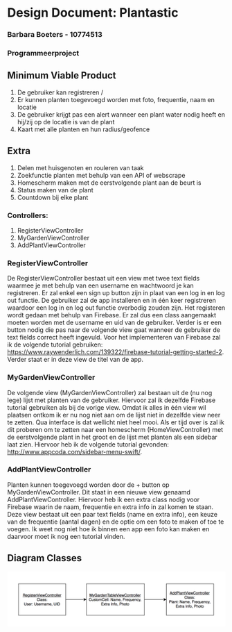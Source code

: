 # Design Document: Plantastic
### Barbara Boeters - 10774513
### Programmeerproject 

## Minimum Viable Product
1. De gebruiker kan registreren /
2. Er kunnen planten toegevoegd worden met foto, frequentie, naam en locatie
3. De gebruiker krijgt pas een alert wanneer een plant water nodig heeft en hij/zij op de locatie is van de plant
4. Kaart met alle planten en hun radius/geofence

## Extra 
1. Delen met huisgenoten en rouleren van taak
2. Zoekfunctie planten met behulp van een API of webscrape
3. Homescherm maken met de eerstvolgende plant aan de beurt is
4. Status maken van de plant
5. Countdown bij elke plant

### Controllers:
1. RegisterViewController
2. MyGardenViewController
3. AddPlantViewController

### RegisterViewController
De RegisterViewController bestaat uit een view met twee text fields waarmee je met behulp van een username en wachtwoord je kan registreren. Er zal enkel een sign up button zijn in plaat van een log in en log out functie. De gebruiker zal de app installeren en in één keer registreren waardoor een log in en log out functie overbodig zouden zijn. Het registeren wordt gedaan met behulp van Firebase. Er zal dus een class aangemaakt moeten worden met de username en uid van de gebruiker. Verder is er een button nodig die pas naar de volgende view gaat wanneer de gebruiker de text fields correct heeft ingevuld. Voor het implementeren van Firebase zal ik de volgende tutorial gebruiken: https://www.raywenderlich.com/139322/firebase-tutorial-getting-started-2. Verder staat er in deze view de titel van de app.

### MyGardenViewController
De volgende view (MyGardenViewController) zal bestaan uit de (nu nog lege) lijst met planten van de gebruiker. Hiervoor zal ik dezelfde Firebase tutorial gebruiken als bij de vorige view. Omdat ik alles in één view wil plaatsen ontkom ik er nu nog niet aan om de lijst niet in dezelfde view neer te zetten. Qua interface is dat wellicht niet heel mooi. Als er tijd over is zal ik dit proberen om te zetten naar een homescherm (HomeViewController) met de eerstvolgende plant in het groot en de lijst met planten als een sidebar laat zien. Hiervoor heb ik de volgende tutorial gevonden:  http://www.appcoda.com/sidebar-menu-swift/. 

### AddPlantViewController
Planten kunnen toegevoegd worden door de + button op MyGardenViewController. Dit staat in een nieuwe view genaamd AddPlantViewController. Hiervoor heb ik een extra class nodig voor Firebase waarin de naam, frequentie en extra info in zal komen te staan. Deze view bestaat uit een paar text fields (name en extra info), een keuze van de frequentie (aantal dagen) en de optie om een foto te maken of toe te voegen. Ik weet nog niet hoe ik binnen een app een foto kan maken en daarvoor moet ik nog een tutorial vinden. 

## Diagram Classes
![alt tag](https://github.com/barbaraboeters/barbaraboeters-project/blob/master/doc/Diagram.png)
